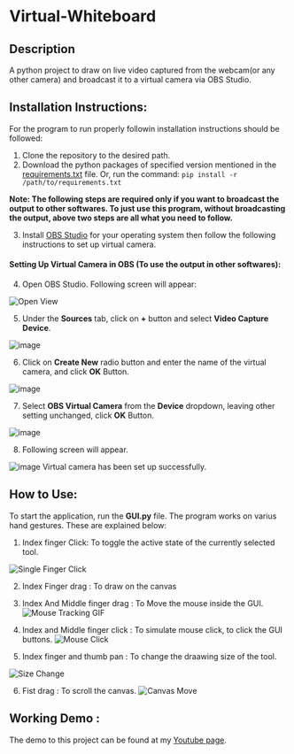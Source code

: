 # Virtual-Whiteboard
## Description
A python project to draw on live video captured from the webcam(or any other camera) and broadcast it to a virtual camera via OBS Studio.
## Installation Instructions:
For the program to run properly followin installation instructions should be followed:
1. Clone the repository to the desired path.
2. Download the python packages of specified version mentioned in the [requirements.txt](https://github.com/Shriyam-Avasthi/Virtual-Whiteboard/blob/main/requirements.txt) file.
Or, run the command:
  `pip install -r /path/to/requirements.txt` 
 
**Note: The following steps are required only if you want to broadcast the output to other softwares. To just use this program, without broadcasting the output, above two steps are all what you need to follow.**

3. Install [OBS Studio](https://obsproject.com/) for your operating system then follow the following instructions to set up virtual camera.
#### Setting Up Virtual Camera in OBS (To use the output in other softwares):
4. Open OBS Studio. Following screen will appear: 

 ![Open View](https://user-images.githubusercontent.com/56196449/152128308-50622234-3f69-40da-9299-00c9420f2841.png)

5. Under the **Sources** tab, click on **+** button and select **Video Capture Device**.

 ![image](https://user-images.githubusercontent.com/56196449/152129594-f3e30041-eda8-4268-8e6b-a5eb8123bb9b.png)
 
 6. Click on **Create New** radio button and enter the name of the virtual camera, and click **OK** Button.

 ![image](https://user-images.githubusercontent.com/56196449/152130044-fe8bc9ea-67e1-4c1e-be08-0bfa0843d634.png)

 7. Select **OBS Virtual Camera** from the **Device** dropdown, leaving other setting unchanged, click **OK** Button.

![image](https://user-images.githubusercontent.com/56196449/152130645-f692aaa6-0bd7-4f85-be09-a88baf99db00.png)

 8. Following screen will appear.

![image](https://user-images.githubusercontent.com/56196449/152131168-9af81cac-eb1c-4db3-a32f-c07662f03f3a.png)
Virtual camera has been set up successfully.

## How to Use:
To start the application, run the **GUI.py** file. 
The program works on varius hand gestures. These are explained below:
1. Index finger Click: To toggle the active state of the currently selected tool.

![Single Finger Click](https://user-images.githubusercontent.com/56196449/160415897-b31e6eb9-436f-43fa-a121-c397b02a20ea.gif)

2. Index Finger drag : To draw on the canvas
3. Index And Middle finger drag : To Move the mouse inside the GUI.
![Mouse Tracking GIF](https://user-images.githubusercontent.com/56196449/160416168-56ee1921-dcb4-4943-a40a-d44bafcac8bc.gif)

4. Index and Middle finger click : To simulate mouse click, to click the GUI buttons.
![Mouse Click](https://user-images.githubusercontent.com/56196449/160416350-13fd88e8-de18-4c4a-a09a-ac6a1d1b61c6.gif)

5. Index finger and thumb pan : To change the draawing size of the tool.

![Size Change](https://user-images.githubusercontent.com/56196449/160416588-ee70077e-a1a6-40de-a3cb-86a1d46bcdae.gif)

6. Fist drag : To scroll the canvas.
![Canvas Move](https://user-images.githubusercontent.com/56196449/160416701-ff78c8d3-8208-4a50-8f91-cc5c31abc715.gif)

## Working Demo : 
The demo to this project can be found at my [Youtube page](https://youtu.be/i-tAN5yTxr8).
